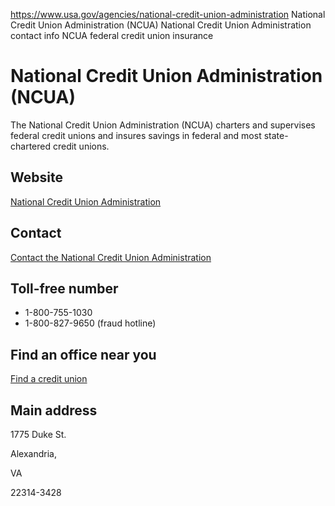 

https://www.usa.gov/agencies/national-credit-union-administration
National Credit Union Administration (NCUA)
National Credit Union Administration contact info
NCUA federal credit union insurance

National Credit Union Administration
(NCUA)
===========================================

The National Credit Union Administration (NCUA) charters and supervises federal credit unions and insures savings in federal and most state-chartered credit unions.

Website
-------

[National Credit Union Administration](https://www.ncua.gov/)

Contact
-------

[Contact the National Credit Union Administration](https://www.ncua.gov/contact-us)

Toll-free number
----------------

* 1-800-755-1030
* 1-800-827-9650 (fraud hotline)

Find an office near you
-----------------------

[Find a credit union](https://mapping.ncua.gov/)

Main address
------------

1775 Duke St.
  

Alexandria,

VA

22314-3428
